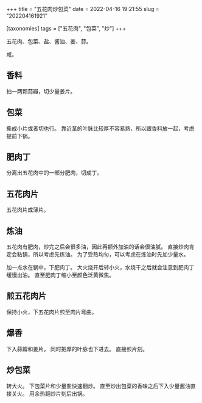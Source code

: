 +++
title = "五花肉炒包菜"
date = 2022-04-16 19:21:55
slug = "202204161921"

[taxonomies]
tags = ["五花肉", "包菜", "炒"]
+++

五花肉、包菜、盐、酱油、姜、蒜。

咸。

<!-- more -->

## 香料

拍一两颗蒜瓣，切少量姜片。

## 包菜

撕成小片或者切也行。
靠近茎的叶脉比较厚不容易熟，所以跟香料放一起，考虑提前下锅。

## 肥肉丁

分离出五花肉中的一部分肥肉，切成丁。

## 五花肉片

五花肉片成薄片。

## 炼油

五花肉有肥肉，炒完之后会很多油，因此再额外加油的话会很油腻。
直接炒肉肯定会粘锅，所以考虑先炼油。
为了受热均匀，可以考虑在炼油时先加少量水。

加一点水在锅中，下肥肉丁。
大火烧开后转小火，水烧干之后就会注意到肥肉丁缓慢出油。
直至肥肉丁缩小至颜色泛黄微焦。

## 煎五花肉片

保持小火，下五花肉片煎至肉片弯曲。

## 爆香

下入蒜瓣和姜片。
同时把厚的叶脉也下进去。
直接煎片刻。

## 炒包菜

转大火。
下包菜片和少量盐快速翻炒。
直至炒出包菜的香味之后下入少量酱油直接关火。
用余热翻炒片刻后出锅。
